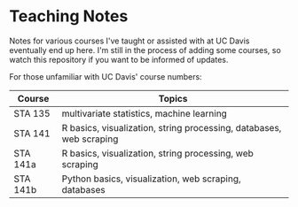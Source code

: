 # Teaching Notes

Notes for various courses I've taught or assisted with at UC Davis eventually
end up here. I'm still in the process of adding some courses, so watch this
repository if you want to be informed of updates.

For those unfamiliar with UC Davis' course numbers:

Course   | Topics                    
-------- | ------
STA 135  | multivariate statistics, machine learning
STA 141  | R basics, visualization, string processing, databases, web scraping
STA 141a | R basics, visualization, string processing, web scraping
STA 141b | Python basics, visualization, web scraping, databases
